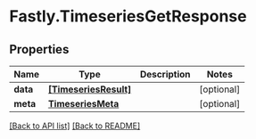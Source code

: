 # Fastly.TimeseriesGetResponse

## Properties

Name | Type | Description | Notes
------------ | ------------- | ------------- | -------------
**data** | [**[TimeseriesResult]**](TimeseriesResult.md) |  | [optional] 
**meta** | [**TimeseriesMeta**](TimeseriesMeta.md) |  | [optional] 


[[Back to API list]](../../README.md#endpoints) [[Back to README]](../../README.md)
